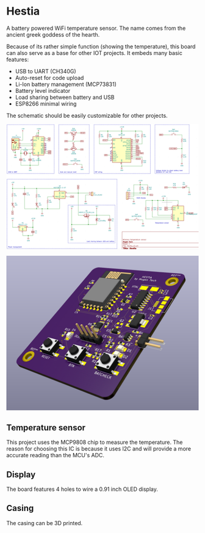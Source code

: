 # Hestia
A battery powered WiFi temperature sensor. The name comes from the ancient greek goddess of the hearth.

Because of its rather simple function (showing the temperature), this board can also serve as a base for other IOT projects. It embeds many basic features:
- USB to UART (CH340G)
- Auto-reset for code upload
- Li-Ion battery management (MCP73831)
- Battery level indicator
- Load sharing between battery and USB
- ESP8266 minimal wiring

The schematic should be easily customizable for other projects.

![](pictures/schematic.png)

![](pictures/3d.png)

## Temperature sensor
This project uses the MCP9808 chip to measure the temperature. The reason for choosing this IC is because it uses I2C and will provide a more accurate reading than the MCU's ADC.

## Display
The board features 4 holes to wire a 0.91 inch OLED display. 

## Casing
The casing can be 3D printed.
